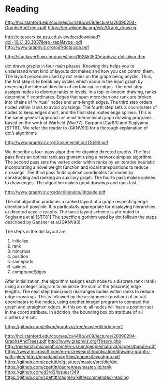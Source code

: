 # Reading

http://hci.stanford.edu/courses/cs448b/w09/lectures/20090204-GraphsAndTrees.pdf
https://en.wikipedia.org/wiki/Graph_drawing

http://citeseerx.ist.psu.edu/viewdoc/download?doi=10.1.1.38.3837&rep=rep1&type=pdf
http://www.graphviz.org/pdf/dotguide.pdf

http://stackoverflow.com/questions/19245350/graphviz-dot-algorithm

dot draws graphs in four main phases. Knowing this helps you to understand what
kind of layouts dot makes and how you can control them. The layout procedure
used by dot relies on the graph being acyclic. Thus, the first step is to break
any cycles which occur in the input graph by reversing the internal direction of
certain cyclic edges. The next step assigns nodes to discrete ranks or levels.
In a top-to-bottom drawing, ranks determine Y coordinates. Edges that span more
than one rank are broken into chains of “virtual” nodes and unit-length edges.
The third step orders nodes within ranks to avoid crossings. The fourth step
sets X coordinates of nodes to keep edges short, and the final step routes edge
splines. This is the same general approach as most hierarchical graph drawing
programs, based on the work of Warfield [War77], Carpano [Car80] and Sugiyama
[STT81]. We refer the reader to [GKNV93] for a thorough explanation of dot’s
algorithms

http://www.graphviz.org/Documentation/TSE93.pdf

We describe a four-pass algorithm for drawing directed graphs. The first pass
finds an optimal rank assignment using a network simplex algorithm. The second
pass sets the vertex order within ranks by an iterative heuristic incorporating
a novel weight function and local transpositions to reduce crossings. The third
pass finds optimal coordinates for nodes by constructing and ranking an
auxiliary graph. The fourth pass makes splines to draw edges. The algorithm
makes good drawings and runs fast.

http://www.graphviz.org/doc/libguide/libguide.pdf

The dot algorithm produces a ranked layout of a graph respecting edge directions
if possible. It is particularly appropriate for displaying hierarchies or
directed acyclic graphs. The basic layout scheme is attributed to Sugiyama et al.[STT81]
The specific algorithm used by dot follows the steps described by Gansner et al.[GKNV93]

The steps in the dot layout are:
  1) initialize
  2) rank
  3) mincross
  4) position
  5) sameports
  6) splines
  7) compoundEdges

After initialization, the algorithm assigns each node to a discrete rank (rank)
using an integer program to minimize the sum of the (discrete) edge lengths. The
next step (mincross) rearranges nodes within ranks to reduce edge crossings.
This is followed by the assignment (position) of actual coordinates to the
nodes, using another integer program to compact the graph and straighten edges.
At this point, all nodes will have a position set in the coord attribute. In
addition, the bounding box bb attribute of all clusters are set.

https://github.com/ellson/graphviz/tree/master/lib/dotgen2

http://hci.stanford.edu/courses/cs448b/w09/lectures/20090204-GraphsAndTrees.pdf
http://www.graphviz.org/Theory.php
http://research.microsoft.com/en-us/um/people/holroyd/papers/bundle.pdf
https://www.microsoft.com/en-us/research/publication/drawing-graphs-with-glee/
http://mgarland.org/files/papers/layoutgpu.pdf
https://github.com/cpettitt/dig.js/tree/master/src/dig/dot
https://github.com/cpettitt/dagre/tree/master/lib/rank
https://github.com/d3/d3/issues/349
https://github.com/cpettitt/dagre/wiki#recommended-reading